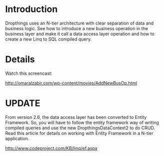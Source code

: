 # Introduction #

Dropthings uses an N-tier architecture with clear separation of data and business logic. See how to introduce a new business operation in the business layer and make it call a data access layer operation and how to create a new Linq to SQL compiled query.


# Details #

Watch this screencast:

http://omaralzabir.com/wp-content/movies/AddNewBusOp.html

# UPDATE #
From version 2.6, the data access layer has been converted to Entity Framework. So, you will have to follow the entity framework way of writing compiled queries and use the new DropthingsDataContext2 to do CRUD. Read this article for details on working with Entity Framework in a N-tier application.

http://www.codeproject.com/KB/linq/ef.aspx
